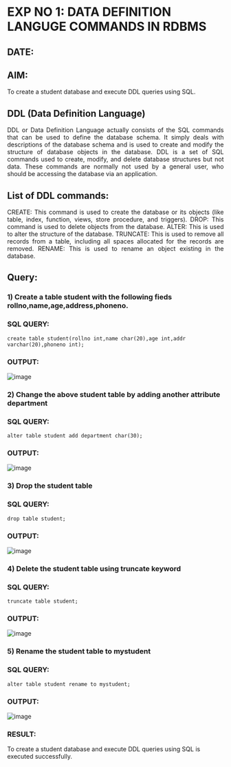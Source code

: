 # EXP NO 1: DATA DEFINITION LANGUGE COMMANDS IN RDBMS
## DATE:
## AIM:
To create a student database and execute DDL queries using SQL.


## DDL (Data Definition Language)
<div align="justify">
DDL or Data Definition Language actually consists of the SQL commands that can be used to define the database schema. It simply deals with descriptions of the database schema and is used to create and modify the structure of database objects in the database. DDL is a set of SQL commands used to create, modify, and delete database structures but not data. These commands are normally not used by a general user, who should be accessing the database via an application.
</div>
 
## List of DDL commands: 
<div align="justify">
CREATE: This command is used to create the database or its objects (like table, index, function, views, store procedure, and triggers).
DROP: This command is used to delete objects from the database.
ALTER: This is used to alter the structure of the database.
TRUNCATE: This is used to remove all records from a table, including all spaces allocated for the records are removed.
RENAME: This is used to rename an object existing in the database.
</div>

## Query:
### 1) Create a table student with the following fieds rollno,name,age,address,phoneno.

### SQL QUERY: 
```
create table student(rollno int,name char(20),age int,addr varchar(20),phoneno int);
```
### OUTPUT:
![image](https://github.com/AtchayaSundaramoorthy/G2_DBMS/assets/119393516/c0a2b374-d79e-46a4-9366-5ed12b928741)


### 2) Change the above student table by adding another attribute department

### SQL QUERY: 
```
alter table student add department char(30);

```
### OUTPUT:
![image](https://github.com/AtchayaSundaramoorthy/G2_DBMS/assets/119393516/511f44c5-af57-45ee-9f5c-99cd55d712f3)


### 3) Drop the student table
 
### SQL QUERY: 
```
drop table student;

```
### OUTPUT:
![image](https://github.com/AtchayaSundaramoorthy/G2_DBMS/assets/119393516/15051a74-504c-4170-970b-f74d43b834a7)



### 4) Delete the student table using truncate keyword
### SQL QUERY: 
```
truncate table student;

```
### OUTPUT:
![image](https://github.com/AtchayaSundaramoorthy/G2_DBMS/assets/119393516/1a132a0a-6b93-40d0-adb1-901fcd435345)


### 5) Rename the student table to mystudent
### SQL QUERY: 
```
alter table student rename to mystudent;

```
### OUTPUT:
![image](https://github.com/AtchayaSundaramoorthy/G2_DBMS/assets/119393516/cb6d4559-2855-4a08-8f88-54da732398d0)


### RESULT:
To create a student database and execute DDL queries using SQL is executed successfully.
